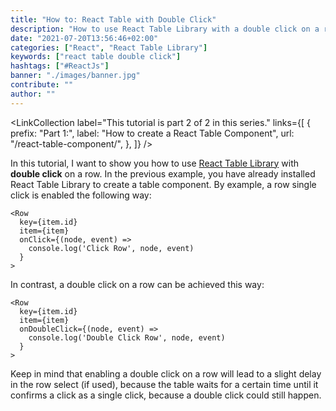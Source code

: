 ```yaml
---
title: "How to: React Table with Double Click"
description: "How to use React Table Library with a double click on a row ..."
date: "2021-07-20T13:56:46+02:00"
categories: ["React", "React Table Library"]
keywords: ["react table double click"]
hashtags: ["#ReactJs"]
banner: "./images/banner.jpg"
contribute: ""
author: ""
---
```


<Sponsorship />

<LinkCollection
  label="This tutorial is part 2 of 2 in this series."
  links={[
    {
      prefix: "Part 1:",
      label: "How to create a React Table Component",
      url: "/react-table-component/",
    },
  ]}
/>

In this tutorial, I want to show you how to use [React Table Library](https://react-table-library.com) with **double click** on a row. In the previous example, you have already installed React Table Library to create a table component. By example, a row single click is enabled the following way:

```javascript{4-6}
<Row
  key={item.id}
  item={item}
  onClick={(node, event) =>
    console.log('Click Row', node, event)
  }
>
```

In contrast, a double click on a row can be achieved this way:

```javascript{4-6}
<Row
  key={item.id}
  item={item}
  onDoubleClick={(node, event) =>
    console.log('Double Click Row', node, event)
  }
>
```

Keep in mind that enabling a double click on a row will lead to a slight delay in the row select (if used), because the table waits for a certain time until it confirms a click as a single click, because a double click could still happen.
